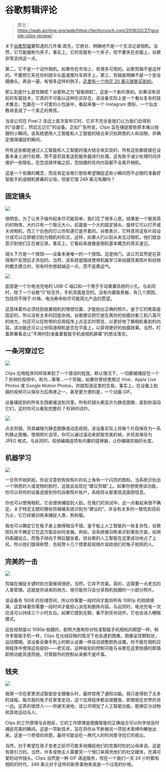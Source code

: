 # 谷歌剪辑评论 

> 原文：<https://web.archive.org/web/https://techcrunch.com/2018/02/27/google-clips-review/>

关于[谷歌剪辑](https://web.archive.org/web/20221025230616/https://techcrunch.com/2017/10/04/google-clips-is-a-new-249-smart-camera-that-you-can-wear/)要知道的几件事:首先，它绝对、明确地不是一个生活记录相机。当然，它可能被称为夹子，事实上，它的背面有一个夹子。但不要夹在衣服上。谷歌非常坚持这一点。

第二，它不是一个动作相机。如果你在市场上，有很多可用的。谷歌剪辑不是这样的。不要把它系在你的跳伞头盔或摩托车把手上。第三，剪辑是明确不是一个安全摄像头。再说一遍，有很多这样的例子。[这里有一个你花 20 美元就能买到的](https://web.archive.org/web/20221025230616/https://techcrunch.com/2018/02/19/the-20-wyze-security-camera-gets-a-sequel-with-improved-intelligence-and-amazon-echo-support/)。

那么到底什么是剪辑呢？谷歌称之为“智能相机”。这是一个新的类别。如果没有目前的车载技术，它真的不可能以这种形式存在。该设备实际上是一个看似复杂的技术集合，包裹在一个可爱的小包装中，看起来像一个 Instagram 图标，一个仙女教母变成了一个真正的男孩。

当该公司在 Pixel 2 活动上首次宣布它时，它并不完全是我们认为我们会得到的“设置它，然后忘记它”的设备。正如广告所说，Clips 旨在捕捉那些原本难以拍摄的小瞬间。该系统使用人工智能和人工智能的结合来识别熟悉的人和动物，并确定值得捕捉的瞬间。

所有这些都是通过人工智能和人工智能的强大结合来实现的，所有这些都直接在设备本身上进行处理，而不是将其发送到服务器进行处理。这有助于减少处理时间并维护一些隐私，在您选择传输之前，您拍摄的任何内容都不会离开相机。

这是一个有趣的概念，而且肯定会吸引那些希望捕捉这些小瞬间而不必随时准备好智能手机或相机屏幕的父母。但是它值 249 美元有趣吗？

## 固定镜头

![](img/7c48749c3488ecb976b85e79c1cf05f3.png)

很明显，为了让夹子操作起来尽可能简单，我们花了很多心思。结果是一个极其简约的物体，大约只有一个银元大小。前面是一个大的固定镜头。旋转它可以打开或关闭相机，而三个白色的灯让你知道它是开着的。谷歌表示，它特意将这些片段设计成可以立即被识别为相机的形式，这样，如果人们以前从未见过相机，他们就会意识到他们正在被记录。事实上，它看起来就像是相机基本概念的真实速记。

镜头下方是一个按钮——设备本身唯一的一个按钮。这是快门。该公司显然是在获得用户反馈后才添加的。当然，该系统是围绕使用机器学习来拍摄完美照片和视频的概念建立的，但有时你想超越这一点，而不是靠运气。

![](img/d96fc2ae2c1f71ffb75dc8ddbeb88113.png)

底部是一个为电池充电的 USB-C 端口和一个用于手动重置系统的小孔。与此同时，除了一个谷歌“G”标志外，手机背面是空的。没有内置取景器，有几个原因，包括但不限于:价格、电池寿命和尽可能简化产品的愿望。

这意味着你必须找到放置相机的理想位置，才能拍出正确的照片。鉴于它的焦距是固定的，所以没有太多的回旋余地。谷歌建议把它放在离你的拍摄对象三到八英尺的地方。你还可以在附带的应用程序上点击实时预览，以更好地了解相机看到的内容。该功能还可以让你知道相机是否在平面上，以获得更好的拍摄效果。当然，盯着屏幕看会让“不用时刻准备着智能手机或相机屏幕”的想法落空。

## 一条河穿过它

![](img/b569a0049e077fb0ad5c30ac39257c03.png)

Clips 应用程序同样简单到了一个错误的程度。默认情况下，一切都被捕捉在一个 7 秒钟的视频中，称为…等等…一个剪辑。如果你曾经使用过 Vine、Apple Live Photos 或 Google Motion Photos，你就知道这里的交易。事实上，在设备上拍摄的视频可以保存为后两者之一，甚至更方便的是，一个动画 GIF。

设备捕捉到的所有东西都被送到河里。所有的镜头都显示为静态图像，直到你滚动它们，这时你可以看到完整的 7 秒钟的动作。

![](img/b3db20283c4c4d2ef0a32f9eadfc55d6.png)

点击剪辑，将其编辑为静态图像或动态视频。该设备实际上将每个片段保存为一系列静止图像。使用照片选项，你可以通过滚动来抓取完美的帧，并将其保存为 JPEG 格式。与此同时，视频编辑选项有内置的搓擦器，让你编辑剪辑的长度。

## 机器学习

![](img/4cb83c6087246153cfa40703a2475ac6.png)

一旦你开始抓拍，你会注意到有些照片的右上角有一个闪亮的图标。当系统识别出一个熟悉的人或宠物的脸时，这就会出现在“建议剪辑”上。如果你想使用该功能，你可以将你的设备连接到你的谷歌照片账户，系统将从那里挑选面部信息。

你也可以使用相机，它会很快捕捉到人脸。在我们的测试中，这一点看起来很不确定。关于特定主题的哪些剪辑被系统识别为“建议的”，并没有太多的一致性到目前为止，它已经被训练来捕捉人类，狗和猫。

我也可以确定它在兔子身上做得相当不错。鉴于船上人工智能的一些复杂性，谷歌团队并不确定它在这方面会如何发展。例如，该系统被训练来识别某些方面，如用四条腿站立，而兔子倾向于用后腿坐着。但谷歌的人工智能在这里成功地占了上风，所以他们值得称赞，也祝贺十几个想拿起视频片段给他们的兔子拍照的人。

## 完美的一击

![](img/38e752a198b0530107d3c3a75bb770af.png)

剪辑在捕捉关键时刻方面做得很好。当然，它并不完美。真的，这需要一点老式的人类管理。这就是你进来的地方。很可能你只会分享相机拍摄的一小部分照片。

该设备有 16GB 的存储空间，所以你需要一段时间才能将所有 1080p 的视频填满，这意味着你需要一段时间才能担心浏览和删除内容。与此同时，电池充电一次应该可以持续三个小时左右。如果它感到无聊，看不到任何动作，它也会进入睡眠模式。

这些视频是以 1080p 拍摄的，剧照大致和你对标准智能手机相机的期望一样。和许多智能手机一样，Clips 在光线较暗的情况下也会遇到困难。图像呈现颗粒状，运动模糊。该设备会像手机上的默认设置一样自动调整颜色设置。你不能在相机应用程序中使用这些级别——老实说，这种级别的控制可能与谷歌在这里拍摄的即插即用功能背道而驰。尽管额外的控制从来都不是坏事。

## 钱夹

![](img/d811e1d2052215970dc5c342f14f1c96.png)

我第一次在家里测试智能安全摄像头时，最终禁用了通知功能。我只是得到了太多的误报。每次我的兔子在家里走动，这个应用程序都会提醒我，即使我在世界的另一边。这真的很烦人——但谢天谢地，该公司增加了人工智能功能，能够区分动物和其他运动与人。

Clips 的工作原理与此相反，它的工作原理是图像智能的正确组合可以科学地及时捕捉完美的瞬间。这是一项新技术，旨在将你从不断被另一项技术束缚中解放出来。这是一个奇怪的命题，最终可能会在一两代人的时间里寻找它的观众。

当然，对于希望在孩子变老之前尽可能多地捕捉他们的完美时刻的父母来说，这是有吸引力的。当然，许多宠物主人需要另一个借口来填充他们的社交媒体，充满可爱的动作镜头。Clips 当然是一种 GIF 递送服务，但在一个我们一天 24 小时都有相机的时代，249 美元对于这样的新奇事物来说是一个过高的价格。